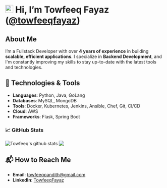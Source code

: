 # <img src="https://media.giphy.com/media/hvRJCLFzcasrR4ia7z/giphy.gif" width="25px"> Hi, I’m **Towfeeq Fayaz** ([@towfeeqfayaz](https://github.com/towfeeqfayaz11))

## About Me
I’m a Fullstack Developer with over **4 years of experience** in building **scalable, efficient applications**.
I specialize in **Backend Development**, and I'm constantly improving my skills to stay up-to-date with the latest tools and technologies.

## 🔧 Technologies & Tools
- **Languages**: Python, Java, GoLang
- **Databases**: MySQL, MongoDB
- **Tools**: Docker, Kubernetes, Jenkins, Ansible, Chef, Git, CI/CD
- **Cloud**: AWS
- **Frameworks**: Flask, Spring Boot


### 📈 GitHub Stats
<img align="center" src="https://github-readme-stats.vercel.app/api?username=towfeeqfayaz11&show_icons=true&include_all_commits=true&theme=radical" alt="Towfeeq's github stats" />
<img align="center" src="https://github-readme-stats.vercel.app/api/top-langs/?username=towfeeqfayaz11&layout=compact&theme=radical" />

## 📬 How to Reach Me
- **Email**: [towfeeqpandith@gmail.com](mailto:towfeeqpandith@gmail.com)
- **LinkedIn**: [TowfeeqFayaz](https://www.linkedin.com/in/towfeeq11/)
